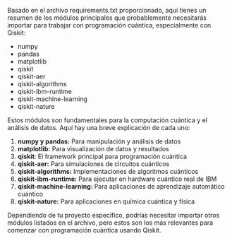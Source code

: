 <p>Basado en el archivo requirements.txt proporcionado, aquí tienes un resumen de los módulos principales que probablemente necesitarás importar para trabajar con programación cuántica, especialmente con Qiskit:</p>


<ul>
  <li> numpy </li>
  <li> pandas </li>
  <li> matplotlib</li>
  <li> qiskit </li>
  <li> qiskit-aer</li>
  <li> qiskit-algorithms</li>
  <li> qiskit-ibm-runtime </li>
  <li>qiskit-machine-learning</li>
  <li> qiskit-nature</li>
</ul>

<p>
  Estos módulos son fundamentales para la computación cuántica y el análisis de datos. Aquí hay una breve explicación de cada uno:
</p>

<ol>
  <li>
    <b> numpy y pandas:</b>  Para manipulación y análisis de datos
  </li>
  <li>
     <b> matplotlib:</b> Para visualización de datos y resultados
  </li>
  <li>
    <b>qiskit</b>: El framework principal para programación cuántica
  </li>
  <li>
    <b>qiskit-aer:</b> Para simulaciones de circuitos cuánticos    
  </li>
  <li>
    <b>qiskit-algorithms:</b> Implementaciones de algoritmos cuánticos
  </li>
  <li>
    <b>qiskit-ibm-runtime:</b>  Para ejecutar en hardware cuántico real de IBM
  </li>
  <li>
    <b>qiskit-machine-learning: </b> Para aplicaciones de aprendizaje automático cuántico
  </li>
    <li>
    <b>qiskit-nature:</b>  Para aplicaciones en química cuántica y física
  </li>  
</ol>

<p>
Dependiendo de tu proyecto específico, podrías necesitar importar otros módulos listados en el archivo, pero estos son los más relevantes para comenzar con programación cuántica usando Qiskit.  
</p>
